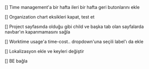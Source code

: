 [] Time management'a bir hafta ileri bir hafta geri butonlarını ekle

[] Organization chart eksikleri kapat, test et

[] Project sayfasında olduğu gibi child ve başka tab olan sayfalarda navbar'ın kapanmamasını sağla

[] Worktime usage'a time-cost.. dropdown'una seçili label'ı da ekle

[] Lokalizasyon ekle ve keyleri değiştir

[] BE bağla